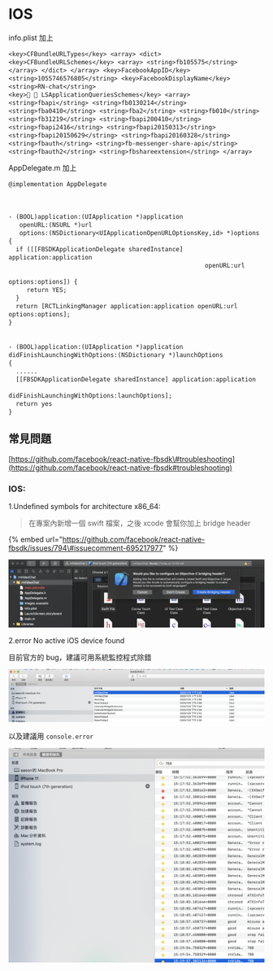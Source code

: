 # IOS

info.plist 加上

```text
<key>CFBundleURLTypes</key> <array> <dict> <key>CFBundleURLSchemes</key> <array> <string>fb105575</string> </array> </dict> </array> <key>FacebookAppID</key> <string>1055746576805</string> <key>FacebookDisplayName</key> <string>RN-chat</string>
<key>🔑 🔐 LSApplicationQueriesSchemes</key> <array> <string>fbapi</string> <string>fb0130214</string> <string>fba0410</string> <string>fba2</string> <string>fb010</string> <string>fb31219</string> <string>fbapi200410</string> <string>fbapi2416</string> <string>fbapi20150313</string> <string>fbapi20150629</string> <string>fbapi20160328</string> <string>fbauth</string> <string>fb-messenger-share-api</string> <string>fbauth2</string> <string>fbshareextension</string> </array>
```

AppDelegate.m 加上

```text
@implementation AppDelegate



- (BOOL)application:(UIApplication *)application
   openURL:(NSURL *)url
   options:(NSDictionary<UIApplicationOpenURLOptionsKey,id> *)options
{
  if ([[FBSDKApplicationDelegate sharedInstance] application:application
                                                      openURL:url
                                                      options:options]) {
     return YES;
  }
  return [RCTLinkingManager application:application openURL:url options:options];
}


- (BOOL)application:(UIApplication *)application didFinishLaunchingWithOptions:(NSDictionary *)launchOptions
{
  ......
  [[FBSDKApplicationDelegate sharedInstance] application:application
                           didFinishLaunchingWithOptions:launchOptions];
  return yes     
}                                                  
```

## 常見問題

[https://github.com/facebook/react-native-fbsdk\#troubleshooting](https://github.com/facebook/react-native-fbsdk#troubleshooting)

### IOS:

1.Undefined symbols for architecture x86\_64:

> 在專案內新增一個 swift 檔案，之後 xcode 會幫你加上 bridge header

{% embed url="https://github.com/facebook/react-native-fbsdk/issues/794\#issuecomment-695217977" %}

![](../../.gitbook/assets/jie-tu-20201109-shang-wu-10.36.14.png)

2.error No active iOS device found

目前官方的 bug，建議可用系統監控程式除錯

  


![](../../.gitbook/assets/jie-tu-20201109-xia-wu-3.11.59.png)

以及建議用 `console.error`

![](../../.gitbook/assets/jie-tu-20201109-xia-wu-3.21.38.png)

